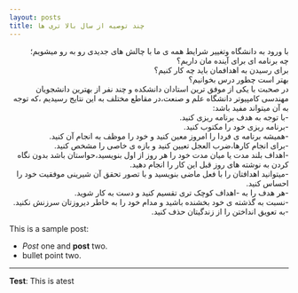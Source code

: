```yaml
---
layout: posts
title: چند توصیه از سال بالا تری ها
---
```

<div dir="rtl">
    با ورود به دانشگاه وتغییر شرایط همه ی ما با چالش های جدیدی رو به رو میشویم؛ <br>
    چه برنامه ای برای آینده مان داریم؟<br>
    برای رسیدن به اهدافمان باید چه کار کنیم؟<br>
    بهتر است چطور درس بخوانیم؟<br>
     در صحبت با یکی از موفق ترین استادان دانشکده و چند نفر از بهترین دانشجویان مهندسی کامپیوتر دانشگاه علم و صنعت،در مقاطع مختلف به این نتایج رسیدیم
     ،که توجه به آن میتواند مفید باشد: <br>
     -با توجه به هدف برنامه ریزی کنید. <br>
     -برنامه ریزی خود را مکتوب کنید. <br>
     -همیشه برنامه ی فردا را امروز معین کنید و خود را موظف به انجام آن کنید. <br> 
     -برای انجام کارها،ضرب العجل تعیین کنید و بازه ی خاصی را مشخص کنید. <br>
     -اهداف بلند مدت یا میان مدت خود را هر روز از اول بنویسید،حواستان باشد بدون نگاه کردن به نوشته های روز قبل این کار را انجام دهید. <br>
     -میتوانید اهدافتان را با فعل ماضی بنویسید و با تصور تحقق آن شیرینی موفقیت خود را احساس کنید. <br>
     -هر هدف را به -اهداف کوچک تری تقسیم کنید و دست به کار شوید. <br>
     -نسبت به گذشته ی خود بخشنده باشید و مدام خود را به خاطر دیروزتان سرزنش نکنید. <br>
     -به تعویق انداختن را از زندگیتان حذف کنید. <br>




</div>

This is a sample post:
- *Post* one and **post** two.
- bullet point two.


---
**Test**: This is atest

